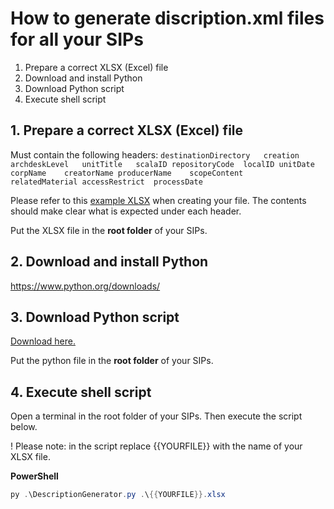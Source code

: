 # How to generate discription.xml files for all your SIPs

1. Prepare a correct XLSX (Excel) file
2. Download and install Python
3. Download Python script
4. Execute shell script

## 1. Prepare a correct XLSX (Excel) file

Must contain the following headers:
`destinationDirectory	creation	archdeskLevel	unitTitle	scalaID	repositoryCode	localID	unitDate	corpName	creatorName	producerName	scopeContent	relatedMaterial	accessRestrict	processDate
`

Please refer to this [example XLSX](https://github.com/Automatic-Ingest-Digital-Archives/SCALA/blob/main/Manual%20Ingest/VAi/DescriptionXML/ExampleDescriptions.xlsx) when creating your file. The contents should make clear what is expected under each header.

Put the XLSX file in the **root folder** of your SIPs.

## 2. Download and install Python

https://www.python.org/downloads/

## 3. Download Python script

[Download here.](https://github.com/Automatic-Ingest-Digital-Archives/SCALA/blob/main/Manual%20Ingest/VAi/DescriptionXML/DescriptionGenerator.py)

Put the python file in the **root folder** of your SIPs.

## 4. Execute shell script

Open a terminal in the root folder of your SIPs. Then execute the script below.

! Please note: in the script replace {{YOURFILE}} with the name of your XLSX file.

<b>PowerShell</b>

```powershell
py .\DescriptionGenerator.py .\{{YOURFILE}}.xlsx
```
